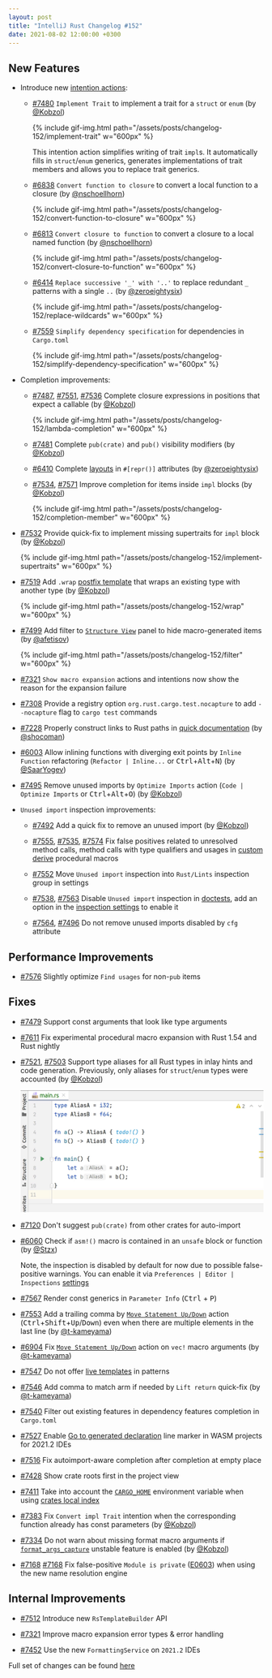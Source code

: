 ```yaml
---
layout: post
title: "IntelliJ Rust Changelog #152"
date: 2021-08-02 12:00:00 +0300
---
```



## New Features

* Introduce new [intention actions]:

  * [#7480] `Implement Trait` to implement a trait for a `struct` or `enum` (by [@Kobzol])

    {% include gif-img.html path="/assets/posts/changelog-152/implement-trait" w="600px" %}

    This intention action simplifies writing of trait `impl`s. It automatically fills in `struct`/`enum`
    generics, generates implementations of trait members and allows you to replace trait generics.

  * [#6838] `Convert function to closure` to convert a local function to a closure (by [@nschoellhorn])

    {% include gif-img.html path="/assets/posts/changelog-152/convert-function-to-closure" w="600px" %}

  * [#6813] `Convert closure to function` to convert a closure to a local named function (by [@nschoellhorn])

    {% include gif-img.html path="/assets/posts/changelog-152/convert-closure-to-function" w="600px" %}

  * [#6414] `Replace successive '_' with '..'` to replace redundant `_` patterns with a single `..` (by [@zeroeightysix])

    {% include gif-img.html path="/assets/posts/changelog-152/replace-wildcards" w="600px" %}

  * [#7559] `Simplify dependency specification` for dependencies in `Cargo.toml`

    {% include gif-img.html path="/assets/posts/changelog-152/simplify-dependency-specification" w="600px" %}

* Completion improvements:

  * [#7487], [#7551], [#7536] Complete closure expressions in positions that expect a callable (by [@Kobzol])

    {% include gif-img.html path="/assets/posts/changelog-152/lambda-completion" w="600px" %}

  * [#7481] Complete `pub(crate)` and `pub()` visibility modifiers (by [@Kobzol])

  * [#6410] Complete [layouts] in `#[repr()]` attributes (by [@zeroeightysix])

  * [#7534], [#7571] Improve completion for items inside `impl` blocks (by [@Kobzol])

    {% include gif-img.html path="/assets/posts/changelog-152/completion-member" w="600px" %}

* [#7532] Provide quick-fix to implement missing supertraits for `impl` block (by [@Kobzol])

  {% include gif-img.html path="/assets/posts/changelog-152/implement-supertraits" w="600px" %}

* [#7519] Add `.wrap` [postfix template] that wraps an existing type with another type (by [@Kobzol])

  {% include gif-img.html path="/assets/posts/changelog-152/wrap" w="600px" %}

* [#7499] Add filter to [`Structure View`] panel to hide macro-generated items (by [@afetisov])

  {% include gif-img.html path="/assets/posts/changelog-152/filter" w="600px" %}

* [#7321] `Show macro expansion` actions and intentions now show the reason for the expansion failure

* [#7308] Provide a registry option `org.rust.cargo.test.nocapture` to add `--nocapture` flag to `cargo test` commands

* [#7228] Properly construct links to Rust paths in [quick documentation] (by [@shocoman])

* [#6003] Allow inlining functions with diverging exit points by `Inline Function` refactoring
  (`Refactor | Inline...` or <kbd>Ctrl</kbd>+<kbd>Alt</kbd>+<kbd>N</kbd>) (by [@SaarYogev])

* [#7495] Remove unused imports by `Optimize Imports` action (`Code | Optimize Imports` or <kbd>Ctrl</kbd>+<kbd>Alt</kbd>+<kbd>O</kbd>) (by [@Kobzol])

* `Unused import` inspection improvements:

  * [#7492] Add a quick fix to remove an unused import (by [@Kobzol])

  * [#7555], [#7535], [#7574] Fix false positives related to unresolved method calls, method calls with type qualifiers
    and usages in [custom derive] procedural macros

  * [#7552] Move `Unused import` inspection into `Rust/Lints` inspection group in settings

  * [#7538], [#7563] Disable `Unused import` inspection in [doctests],
    add an option in the [inspection settings] to enable it

  * [#7564], [#7496] Do not remove unused imports disabled by `cfg` attribute

## Performance Improvements

* [#7576] Slightly optimize `Find usages` for non-`pub` items

## Fixes

* [#7479] Support const arguments that look like type arguments

* [#7611] Fix experimental procedural macro expansion with Rust 1.54 and Rust nightly

* [#7521], [#7503] Support type aliases for all Rust types in inlay hints and code generation.
  Previously, only aliases for `struct`/`enum` types were accounted (by [@Kobzol])

  <img src="/assets/posts/changelog-152/alias.png" alt="type aliases" width="600px"/>

* [#7120] Don't suggest `pub(crate)` from other crates for auto-import

* [#6060] Check if `asm!()` macro is contained in an `unsafe` block or function (by [@Stzx])

  Note, the inspection is disabled by default for now due to possible false-positive warnings. You can enable it via
  `Preferences | Editor | Inspections` [settings][inspection settings]

* [#7567] Render const generics in `Parameter Info` (<kbd>Ctrl</kbd> + <kbd>P</kbd>)

* [#7553] Add a trailing comma by [`Move Statement Up/Down`] action
  (<kbd>Ctrl</kbd>+<kbd>Shift</kbd>+<kbd>Up</kbd>/<kbd>Down</kbd>) even when there are multiple elements in
  the last line (by [@t-kameyama])

* [#6904] Fix [`Move Statement Up/Down`] action on `vec!` macro arguments (by [@t-kameyama])

* [#7547] Do not offer [live templates] in patterns

* [#7546] Add comma to match arm if needed by `Lift return` quick-fix (by [@t-kameyama])

* [#7540] Filter out existing features in dependency features completion in `Cargo.toml`

* [#7527] Enable [Go to generated declaration] line marker in WASM projects for 2021.2 IDEs

* [#7516] Fix autoimport-aware completion after completion at empty place

* [#7428] Show crate roots first in the project view

* [#7411] Take into account the [`CARGO_HOME`] environment variable when using [crates local index]

* [#7383] Fix `Convert impl Trait` intention when the corresponding function already has const parameters (by [@Kobzol])

* [#7334] Do not warn about missing format macro arguments if [`format_args_capture`] unstable feature is
  enabled (by [@Kobzol])

* [#7168] [#7168] Fix false-positive `Module is private` ([E0603](https://doc.rust-lang.org/error-index.html#E0603))
  when using the new name resolution engine

## Internal Improvements

* [#7512] Introduce new `RsTemplateBuilder` API

* [#7321] Improve macro expansion error types & error handling

* [#7452] Use the new `FormattingService` on `2021.2` IDEs

Full set of changes can be found [here](https://github.com/intellij-rust/intellij-rust/milestone/60?closed=1)

[@Kobzol]: https://github.com/Kobzol
[@SaarYogev]: https://github.com/SaarYogev
[@Stzx]: https://github.com/Stzx
[@afetisov]: https://github.com/afetisov
[@nschoellhorn]: https://github.com/nschoellhorn
[@shocoman]: https://github.com/shocoman
[@t-kameyama]: https://github.com/t-kameyama
[@zeroeightysix]: https://github.com/zeroeightysix

[#6003]: https://github.com/intellij-rust/intellij-rust/pull/6003
[#6060]: https://github.com/intellij-rust/intellij-rust/pull/6060
[#6410]: https://github.com/intellij-rust/intellij-rust/pull/6410
[#6414]: https://github.com/intellij-rust/intellij-rust/pull/6414
[#6813]: https://github.com/intellij-rust/intellij-rust/pull/6813
[#6838]: https://github.com/intellij-rust/intellij-rust/pull/6838
[#6904]: https://github.com/intellij-rust/intellij-rust/pull/6904
[#7120]: https://github.com/intellij-rust/intellij-rust/pull/7120
[#7168]: https://github.com/intellij-rust/intellij-rust/pull/7168
[#7228]: https://github.com/intellij-rust/intellij-rust/pull/7228
[#7308]: https://github.com/intellij-rust/intellij-rust/pull/7308
[#7321]: https://github.com/intellij-rust/intellij-rust/pull/7321
[#7334]: https://github.com/intellij-rust/intellij-rust/pull/7334
[#7383]: https://github.com/intellij-rust/intellij-rust/pull/7383
[#7411]: https://github.com/intellij-rust/intellij-rust/pull/7411
[#7428]: https://github.com/intellij-rust/intellij-rust/pull/7428
[#7452]: https://github.com/intellij-rust/intellij-rust/pull/7452
[#7479]: https://github.com/intellij-rust/intellij-rust/pull/7479
[#7480]: https://github.com/intellij-rust/intellij-rust/pull/7480
[#7481]: https://github.com/intellij-rust/intellij-rust/pull/7481
[#7482]: https://github.com/intellij-rust/intellij-rust/pull/7482
[#7487]: https://github.com/intellij-rust/intellij-rust/pull/7487
[#7492]: https://github.com/intellij-rust/intellij-rust/pull/7492
[#7495]: https://github.com/intellij-rust/intellij-rust/pull/7495
[#7496]: https://github.com/intellij-rust/intellij-rust/pull/7496
[#7499]: https://github.com/intellij-rust/intellij-rust/pull/7499
[#7503]: https://github.com/intellij-rust/intellij-rust/pull/7503
[#7512]: https://github.com/intellij-rust/intellij-rust/pull/7512
[#7516]: https://github.com/intellij-rust/intellij-rust/pull/7516
[#7519]: https://github.com/intellij-rust/intellij-rust/pull/7519
[#7521]: https://github.com/intellij-rust/intellij-rust/pull/7521
[#7527]: https://github.com/intellij-rust/intellij-rust/pull/7527
[#7532]: https://github.com/intellij-rust/intellij-rust/pull/7532
[#7534]: https://github.com/intellij-rust/intellij-rust/pull/7534
[#7535]: https://github.com/intellij-rust/intellij-rust/pull/7535
[#7536]: https://github.com/intellij-rust/intellij-rust/pull/7536
[#7538]: https://github.com/intellij-rust/intellij-rust/pull/7538
[#7540]: https://github.com/intellij-rust/intellij-rust/pull/7540
[#7546]: https://github.com/intellij-rust/intellij-rust/pull/7546
[#7547]: https://github.com/intellij-rust/intellij-rust/pull/7547
[#7551]: https://github.com/intellij-rust/intellij-rust/pull/7551
[#7552]: https://github.com/intellij-rust/intellij-rust/pull/7552
[#7553]: https://github.com/intellij-rust/intellij-rust/pull/7553
[#7555]: https://github.com/intellij-rust/intellij-rust/pull/7555
[#7559]: https://github.com/intellij-rust/intellij-rust/pull/7559
[#7563]: https://github.com/intellij-rust/intellij-rust/pull/7563
[#7564]: https://github.com/intellij-rust/intellij-rust/pull/7564
[#7567]: https://github.com/intellij-rust/intellij-rust/pull/7567
[#7571]: https://github.com/intellij-rust/intellij-rust/pull/7571
[#7574]: https://github.com/intellij-rust/intellij-rust/pull/7574
[#7576]: https://github.com/intellij-rust/intellij-rust/pull/7576
[#7611]: https://github.com/intellij-rust/intellij-rust/pull/7611

[intention actions]: https://plugins.jetbrains.com/plugin/8182-rust/docs/rust-code-generation.html#intention-actions
[Go to generated declaration]: https://plugins.jetbrains.com/plugin/8182-rust/docs/wasm-projects-support.html#goto-wasm-bindgen
[`format_args_capture`]: https://github.com/rust-lang/rust/issues/67984
[layouts]: https://doc.rust-lang.org/reference/type-layout.html#representations
[postfix template]: https://plugins.jetbrains.com/plugin/8182-rust/docs/rust-code-generation.html#postfix-completion
[`Structure View`]: https://www.jetbrains.com/help/idea/viewing-structure-of-a-source-file.html
[quick documentation]: https://plugins.jetbrains.com/plugin/8182-rust/docs/rust-code-reference-info.html#quick-docs
[custom derive]: https://doc.rust-lang.org/reference/procedural-macros.html#derive-macros
[`Move Statement Up/Down`]: https://www.jetbrains.com/help/idea/working-with-source-code.html#move-statements
[live templates]: https://plugins.jetbrains.com/plugin/8182-rust/docs/rust-code-generation.html#live-templates
[`CARGO_HOME`]: https://doc.rust-lang.org/cargo/guide/cargo-home.html
[crates local index]: https://github.com/intellij-rust/intellij-rust/issues/6463
[inspection settings]: https://plugins.jetbrains.com/plugin/8182-rust/docs/rust-code-analysis.html#inspection-settings
[doctests]: https://doc.rust-lang.org/rustdoc/documentation-tests.html
